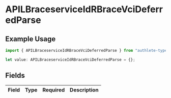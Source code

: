 # APILBraceserviceIdRBraceVciDeferredParse

## Example Usage

```typescript
import { APILBraceserviceIdRBraceVciDeferredParse } from "authlete-typescript-sdk/models";

let value: APILBraceserviceIdRBraceVciDeferredParse = {};
```

## Fields

| Field       | Type        | Required    | Description |
| ----------- | ----------- | ----------- | ----------- |